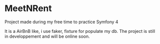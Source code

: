 # MeetNRent
Project made during my free time to practice Symfony 4  


It is a AirBnB like, i use faker, fixture for populate my db. The project is still in developpement and will be online soon.

